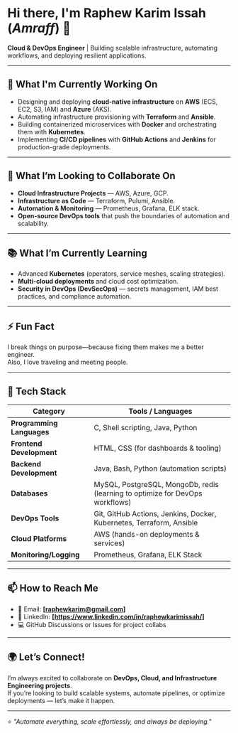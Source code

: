 <!-- HEADLINE & BIO -->
# Hi there, I'm **Raphew Karim Issah** (*Amraff*) 👋  

**Cloud & DevOps Engineer** | Building scalable infrastructure, automating workflows, and deploying resilient applications.  

---

## 🔭 What I'm Currently Working On
- Designing and deploying **cloud-native infrastructure** on **AWS** (ECS, EC2, S3, IAM) and **Azure** (AKS).  
- Automating infrastructure provisioning with **Terraform** and **Ansible**.  
- Building containerized microservices with **Docker** and orchestrating them with **Kubernetes**.  
- Implementing **CI/CD pipelines** with **GitHub Actions** and **Jenkins** for production-grade deployments.  

---

## 🤝 What I’m Looking to Collaborate On
- **Cloud Infrastructure Projects** — AWS, Azure, GCP.  
- **Infrastructure as Code** — Terraform, Pulumi, Ansible.  
- **Automation & Monitoring** — Prometheus, Grafana, ELK stack.  
- **Open-source DevOps tools** that push the boundaries of automation and scalability.  

---

## 📚 What I’m Currently Learning
- Advanced **Kubernetes** (operators, service meshes, scaling strategies).  
- **Multi-cloud deployments** and cloud cost optimization.  
- **Security in DevOps (DevSecOps)** — secrets management, IAM best practices, and compliance automation.  

---

## ⚡ Fun Fact
I break things on purpose—because fixing them makes me a better engineer.  
Also, I love traveling and meeting people.  

---

## 🧰 Tech Stack

| Category | Tools / Languages |
|----------|-------------------|
| **Programming Languages** | C, Shell scripting, Java, Python|
| **Frontend Development** | HTML, CSS (for dashboards & tooling) |
| **Backend Development** | Java, Bash, Python (automation scripts) |
| **Databases** | MySQL, PostgreSQL, MongoDb, redis (learning to optimize for DevOps workflows) |
| **DevOps Tools** | Git, GitHub Actions, Jenkins, Docker, Kubernetes, Terraform, Ansible |
| **Cloud Platforms** | AWS (hands-on deployments & services) |
| **Monitoring/Logging** | Prometheus, Grafana, ELK Stack |

---

## 📫 How to Reach Me
- 📧 Email: **[raphewkarim@gmail.com]**  
- 💼 LinkedIn: **[https://www.linkedin.com/in/raphewkarimissah/]**    
- 💻 GitHub Discussions or Issues for project collabs  

---

## 🌍 Let’s Connect!
I’m always excited to collaborate on **DevOps, Cloud, and Infrastructure Engineering projects**.  
If you’re looking to build scalable systems, automate pipelines, or optimize deployments — let’s make it happen.  

---

⭐️ *"Automate everything, scale effortlessly, and always be deploying."*  


